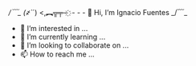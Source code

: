 _/﹋\_
(҂`_´)
<,︻╦╤─ ҉ - - - 👋 Hi, I’m Ignacio Fuentes
_/﹋\_


- 👀 I’m interested in ...
- 🌱 I’m currently learning ...
- 💞️ I’m looking to collaborate on ...
- 📫 How to reach me ...

<!---
titan-beat/titan-beat is a ✨ special ✨ repository because its `README.md` (this file) appears on your GitHub profile.
You can click the Preview link to take a look at your changes.
--->
